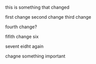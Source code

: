 this is something that changed

first change
second change
third change

fourth  change?

fifith change
six

sevent
eidht
again

chagne something important
